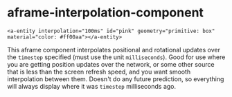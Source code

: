 # aframe-interpolation-component

    <a-entity interpolation="100ms" id="pink" geometry="primitive: box" material="color: #ff00aa"></a-entity>

This aframe component interpolates positional and rotational updates over the `timestep` specified (must use the unit `milliseconds`). Good for use where you are getting position updates over the network, or some other source that is less than the screen refresh speed, and you want smooth interpolation between them. Doesn't do any future prediction, so everything will always display where it was `timestep` milliseconds ago.